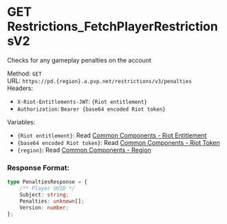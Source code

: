 <!--

This file is automatically generated!
Do not edit it directly!
See https://github.com/techchrism/valorant-api-docs/blob/trunk/contributing.md for more information.

-->

# GET Restrictions_FetchPlayerRestrictionsV2

Checks for any gameplay penalties on the account  


Method: `GET`  
URL: `https://pd.{region}.a.pvp.net/restrictions/v3/penalties`  
Headers:
 - `X-Riot-Entitlements-JWT`: `{Riot entitlement}`
 - `Authorization`: `Bearer {base64 encoded Riot token}`

Variables:
 - `{Riot entitlement}`: Read [Common Components - Riot Entitlement](../common-components.md#riot-entitlement)
 - `{base64 encoded Riot token}`: Read [Common Components - Riot Token](../common-components.md#riot-token)
 - `{region}`: Read [Common Components - Region](../common-components.md#region)


### Response Format:
```ts
type PenaltiesResponse = {
    /** Player UUID */
    Subject: string;
    Penalties: unknown[];
    Version: number;
};
```
